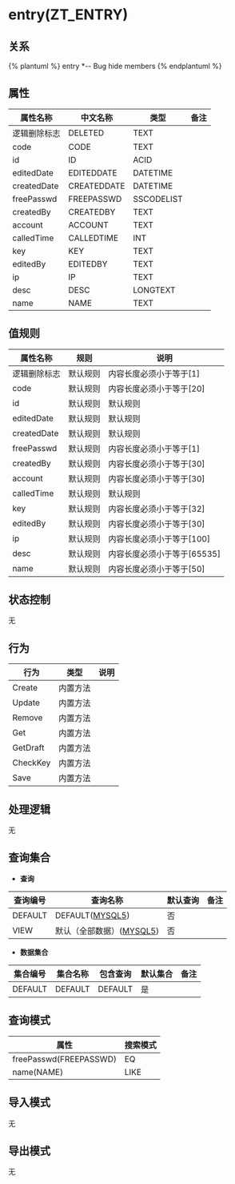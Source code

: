 # entry(ZT_ENTRY)

  

## 关系
{% plantuml %}
entry *-- Bug 
hide members
{% endplantuml %}

## 属性

| 属性名称        |    中文名称    | 类型     |  备注  |
| --------   |------------| -----   |  -------- | 
|逻辑删除标志|DELETED|TEXT|&nbsp;|
|code|CODE|TEXT|&nbsp;|
|id|ID|ACID|&nbsp;|
|editedDate|EDITEDDATE|DATETIME|&nbsp;|
|createdDate|CREATEDDATE|DATETIME|&nbsp;|
|freePasswd|FREEPASSWD|SSCODELIST|&nbsp;|
|createdBy|CREATEDBY|TEXT|&nbsp;|
|account|ACCOUNT|TEXT|&nbsp;|
|calledTime|CALLEDTIME|INT|&nbsp;|
|key|KEY|TEXT|&nbsp;|
|editedBy|EDITEDBY|TEXT|&nbsp;|
|ip|IP|TEXT|&nbsp;|
|desc|DESC|LONGTEXT|&nbsp;|
|name|NAME|TEXT|&nbsp;|

## 值规则
| 属性名称    | 规则    |  说明  |
| --------   |------------| ----- | 
|逻辑删除标志|默认规则|内容长度必须小于等于[1]|
|code|默认规则|内容长度必须小于等于[20]|
|id|默认规则|默认规则|
|editedDate|默认规则|默认规则|
|createdDate|默认规则|默认规则|
|freePasswd|默认规则|内容长度必须小于等于[1]|
|createdBy|默认规则|内容长度必须小于等于[30]|
|account|默认规则|内容长度必须小于等于[30]|
|calledTime|默认规则|默认规则|
|key|默认规则|内容长度必须小于等于[32]|
|editedBy|默认规则|内容长度必须小于等于[30]|
|ip|默认规则|内容长度必须小于等于[100]|
|desc|默认规则|内容长度必须小于等于[65535]|
|name|默认规则|内容长度必须小于等于[50]|

## 状态控制

无


## 行为
| 行为    | 类型    |  说明  |
| --------   |------------| ----- | 
|Create|内置方法|&nbsp;|
|Update|内置方法|&nbsp;|
|Remove|内置方法|&nbsp;|
|Get|内置方法|&nbsp;|
|GetDraft|内置方法|&nbsp;|
|CheckKey|内置方法|&nbsp;|
|Save|内置方法|&nbsp;|

## 处理逻辑
无

## 查询集合

* **查询**

| 查询编号 | 查询名称       | 默认查询 |   备注|
| --------  | --------   | --------   | ----- |
|DEFAULT|DEFAULT([MYSQL5](../../appendix/query_MYSQL5.md#Entry_Default))|否|&nbsp;|
|VIEW|默认（全部数据）([MYSQL5](../../appendix/query_MYSQL5.md#Entry_View))|否|&nbsp;|

* **数据集合**

| 集合编号 | 集合名称   |  包含查询  | 默认集合 |   备注|
| --------  | --------   | -------- | --------   | ----- |
|DEFAULT|DEFAULT|DEFAULT|是|&nbsp;|

## 查询模式
| 属性      |    搜索模式     |
| --------   |------------|
|freePasswd(FREEPASSWD)|EQ|
|name(NAME)|LIKE|

## 导入模式
无


## 导出模式
无
